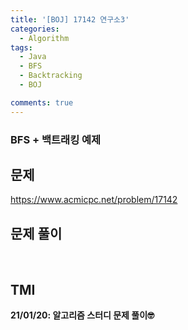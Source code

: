 ```yaml
---
title: '[BOJ] 17142 연구소3'
categories:
  - Algorithm
tags:
  - Java
  - BFS
  - Backtracking
  - BOJ

comments: true 
---
```

### BFS + 백트래킹 예제

## 문제
<a href = "https://www.acmicpc.net/problem/17142"> https://www.acmicpc.net/problem/17142 </a>
<br/>

## 문제 풀이
<script src="https://gist.github.com/kyeahen/f25b63fb93f5ddd726b28697cd11f0d5.js"></script>
<br/>

## TMI

**21/01/20: 알고리즘 스터디 문제 풀이🤓**
